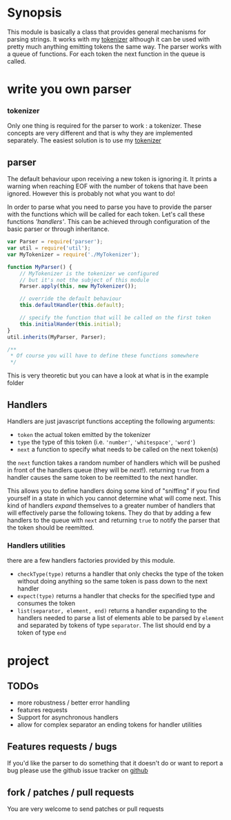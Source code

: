# Synopsis
This module is basically a class that provides general mechanisms for
parsing strings. It works with my [tokenizer](http://github.com/floby/node-tokenizer)
although it can be used with pretty much anything emitting tokens the same
way.
The parser works with a queue of functions. For each token the next function
in the queue is called.

# write you own parser

### tokenizer
Only one thing is required for the parser to work : a tokenizer.
These concepts are very different and that is why they are implemented
separately. The easiest solution is to use my [tokenizer](http://github.com/floby/node-tokenizer)


## parser
The default behaviour upon receiving a new token is ignoring it. It prints
a warning when reaching EOF with the number of tokens that have been ignored.
However this is probably not what you want to do!

In order to parse what you need to parse you have to provide the parser
with the functions which will be called for each token. Let's call these
functions _'handlers'_.
This can be achieved through configuration of the basic parser or
through inheritance.
    
``` javascript
var Parser = require('parser');
var util = require('util');
var MyTokenizer = require('./MyTokenizer');

function MyParser() {
    // MyTokenizer is the tokenizer we configured
    // but it's not the subject of this module
    Parser.apply(this, new MyTokenizer());

    // override the default behaviour
    this.defaultHandler(this.default);

    // specify the function that will be called on the first token
    this.initialHander(this.initial);
}
util.inherits(MyParser, Parser);

/**
 * Of course you will have to define these functions somewhere
 */
```

This is very theoretic but you can have a look at what is in the example 
folder

## Handlers
Handlers are just javascript functions accepting the following arguments:

* `token` the actual token emitted by the tokenizer
* `type` the type of this token (i.e. `'number'`, `'whitespace'`, `'word'`)
* `next` a function to specify what needs to be called on the next token(s)

the `next` function takes a random number of handlers which will be pushed
in front of the handlers queue (they will be _next_!).
returning `true` from a handler causes the same token to be reemitted
to the next handler.

This allows you to define handlers doing some kind of "sniffing" if you find
yourself in a state in which you cannot determine what will come next.
This kind of handlers _expand_ themselves to a greater number of handlers that
will effectively parse the following tokens. They do that by adding a few handlers
to the queue with `next` and returning `true` to notify the parser that the token
should be reemitted.

### Handlers utilities
there are a few handlers factories provided by this module.

* `checkType(type)` returns a handler that only checks the type of the
token without doing anything so the same token is pass down to the next
handler
* `expect(type)` returns a handler that checks for the specified type
and consumes the token
* `list(separator, element, end)` returns a handler expanding to the
handlers needed to parse a list of elements able to be parsed by `element`
and separated by tokens of type `separator`. The list should end by a
token of type `end`

# project
## TODOs
* more robustness / better error handling
* features requests
* Support for asynchronous handlers
* allow for complex separator an ending tokens for handler utilities

## Features requests / bugs
If you'd like the parser to do something that it doesn't do or want to report
a bug please use the github issue tracker on [github](http://github.com/floby/node-parser)

## fork / patches / pull requests
You are very welcome to send patches or pull requests
